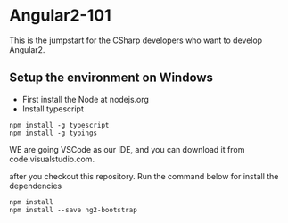 # Angular2-101

This is the jumpstart for the CSharp developers who want to develop Angular2. 

## Setup the environment on Windows
- First install the Node at nodejs.org
- Install typescript
```
npm install -g typescript
npm install -g typings
```

WE are going VSCode as our IDE, and you can download it from  code.visualstudio.com. 

after you checkout this repository. Run the command below for install the dependencies

```
npm install
npm install --save ng2-bootstrap 
```
